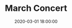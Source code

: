 ---
title: March Concert
date: 2020-03-01 18:00:00

program:
  -
    title: Overture to "Octava"
    by: Matthew Weiss
  -
    title: Symphony in D
    by: Arriaga
  -
    title: Piano Concerto
    by: Schumann
    details: with soloist Jennifer Lim
---